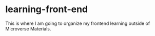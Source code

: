 # learning-front-end
This is where I am going to organize my frontend learning outside of Microverse Materials.
